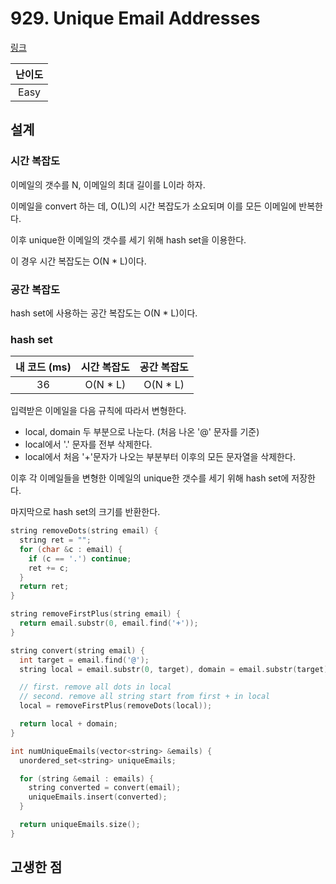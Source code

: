 # 929. Unique Email Addresses

[링크](https://leetcode.com/problems/unique-email-addresses/)

| 난이도 |
| :----: |
|  Easy  |

## 설계

### 시간 복잡도

이메일의 갯수를 N, 이메일의 최대 길이를 L이라 하자.

이메일을 convert 하는 데, O(L)의 시간 복잡도가 소요되며 이를 모든 이메일에 반복한다.

이후 unique한 이메일의 갯수를 세기 위해 hash set을 이용한다.

이 경우 시간 복잡도는 O(N \* L)이다.

### 공간 복잡도

hash set에 사용하는 공간 복잡도는 O(N \* L)이다.

### hash set

| 내 코드 (ms) | 시간 복잡도 | 공간 복잡도 |
| :----------: | :---------: | :---------: |
|      36      |  O(N \* L)  |  O(N \* L)  |

입력받은 이메일을 다음 규칙에 따라서 변형한다.

- local, domain 두 부분으로 나눈다. (처음 나온 '@' 문자를 기준)
- local에서 '.' 문자를 전부 삭제한다.
- local에서 처음 '+'문자가 나오는 부분부터 이후의 모든 문자열을 삭제한다.

이후 각 이메일들을 변형한 이메일의 unique한 갯수를 세기 위해 hash set에 저장한다.

마지막으로 hash set의 크기를 반환한다.

```cpp
string removeDots(string email) {
  string ret = "";
  for (char &c : email) {
    if (c == '.') continue;
    ret += c;
  }
  return ret;
}

string removeFirstPlus(string email) {
  return email.substr(0, email.find('+'));
}

string convert(string email) {
  int target = email.find('@');
  string local = email.substr(0, target), domain = email.substr(target);

  // first. remove all dots in local
  // second. remove all string start from first + in local
  local = removeFirstPlus(removeDots(local));

  return local + domain;
}

int numUniqueEmails(vector<string> &emails) {
  unordered_set<string> uniqueEmails;

  for (string &email : emails) {
    string converted = convert(email);
    uniqueEmails.insert(converted);
  }

  return uniqueEmails.size();
}
```

## 고생한 점
